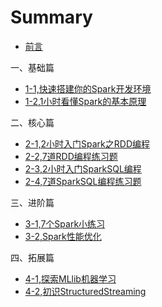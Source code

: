 # Summary

* [前言](README.md)

一、基础篇

* [1-1,快速搭建你的Spark开发环境](./1-1,快速搭建你的Spark开发环境.md)
* [1-2,1小时看懂Spark的基本原理](./1-2,1小时看懂Spark的基础原理.md)

二、核心篇

* [2-1,2小时入门Spark之RDD编程](./2-1,2小时入门Spark之RDD编程.md)  
* [2-2,7道RDD编程练习题](./2-2,7道RDD编程练习题.md) 
* [2-3,2小时入门SparkSQL编程](./2-3,2小时入门SparkSQL编程.md)  
* [2-4,7道SparkSQL编程练习题](./2-4,7道SparkSQL编程练习题.md)  

三、进阶篇

* [3-1,7个Spark小练习](./3-1,7个Spark小练习.md)
* [3-2,Spark性能优化](./3-2,Spark性能优化.md)

四、拓展篇

* [4-1,探索MLlib机器学习](./4-1,探索MLlib机器学习.md)
* [4-2,初识StructuredStreaming](./4-2,初识StructuredStreaming.md)

